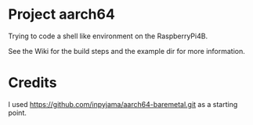 # Project aarch64
Trying to code a shell like environment on the RaspberryPi4B.

See the Wiki for the build steps and the example dir for more information.

# Credits
I used https://github.com/inpyjama/aarch64-baremetal.git as a starting point.
